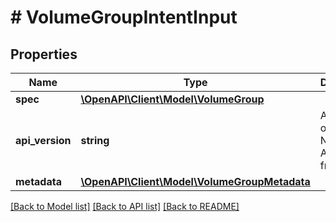 # # VolumeGroupIntentInput

## Properties

Name | Type | Description | Notes
------------ | ------------- | ------------- | -------------
**spec** | [**\OpenAPI\Client\Model\VolumeGroup**](VolumeGroup.md) |  |
**api_version** | **string** | API Version of the Nutanix v3 API framework. | [optional] [default to '3.1.0']
**metadata** | [**\OpenAPI\Client\Model\VolumeGroupMetadata**](VolumeGroupMetadata.md) |  |

[[Back to Model list]](../../README.md#models) [[Back to API list]](../../README.md#endpoints) [[Back to README]](../../README.md)
